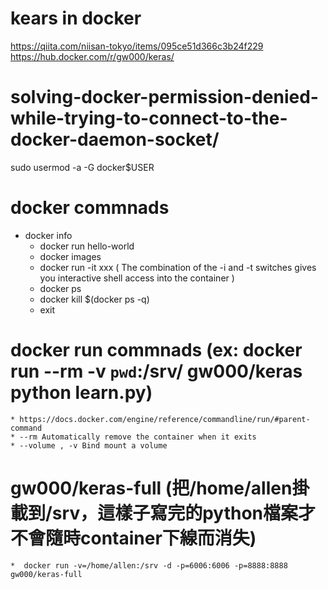 
# kears in docker
https://qiita.com/niisan-tokyo/items/095ce51d366c3b24f229
https://hub.docker.com/r/gw000/keras/


# solving-docker-permission-denied-while-trying-to-connect-to-the-docker-daemon-socket/
sudo usermod -a -G docker$USER


# docker commnads
  * docker info
	* docker run hello-world
	* docker images
	* docker run -it xxx ( The combination of the -i and -t switches gives you interactive shell access into the container ) 
	* docker ps
	* docker kill $(docker ps -q)
	* exit
  
# docker run commnads (ex: docker run --rm -v `pwd`:/srv/ gw000/keras python learn.py)
	* https://docs.docker.com/engine/reference/commandline/run/#parent-command
	* --rm Automatically remove the container when it exits
	* --volume , -v Bind mount a volume
  
# gw000/keras-full (把/home/allen掛載到/srv，這樣子寫完的python檔案才不會隨時container下線而消失)
	*  docker run -v=/home/allen:/srv -d -p=6006:6006 -p=8888:8888 gw000/keras-full


